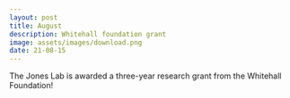 ```yaml
---
layout: post
title: August
description: Whitehall foundation grant
image: assets/images/download.png
date: 21-08-15
---
```


The Jones Lab is awarded a three-year research grant from the
Whitehall Foundation!
